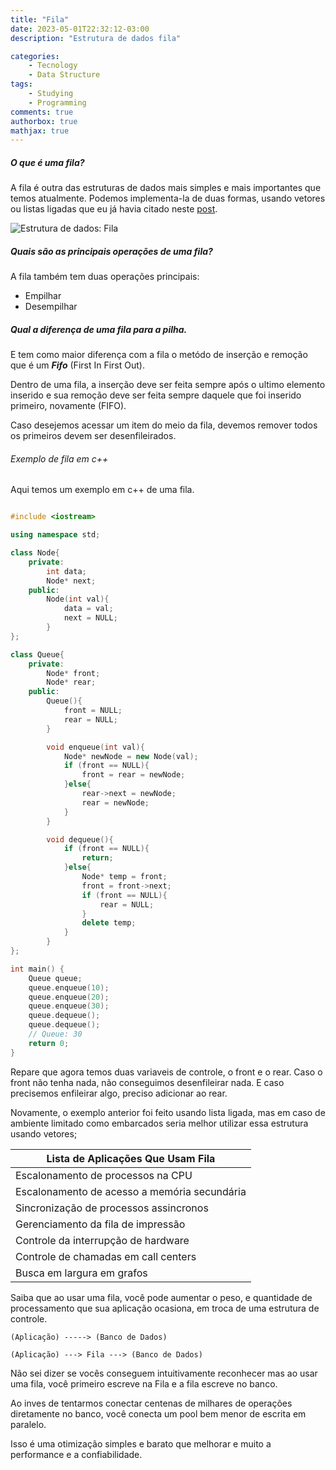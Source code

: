 ```yaml
---
title: "Fila"
date: 2023-05-01T22:32:12-03:00
description: "Estrutura de dados fila"

categories:
    - Tecnology
    - Data Structure
tags:
    - Studying
    - Programming
comments: true
authorbox: true
mathjax: true
---
```


##### O que é uma fila?

A fila é outra das estruturas de dados mais simples e mais importantes que temos atualmente.
Podemos implementa-la de duas formas, usando vetores ou listas ligadas que eu já havia citado neste [post](https://foxtechworld.github.io/lista_ligada/).

![Estrutura de dados: Fila](https://media.geeksforgeeks.org/wp-content/cdn-uploads/20221213111946/fifo-property-in-Queue.png)

##### Quais são as principais operações de uma fila?

A fila também tem duas operações principais:
- Empilhar
- Desempilhar

##### Qual a diferença de uma fila para a pilha.
E tem como maior diferença com a fila o metódo de inserção e remoção que é um ***Fifo*** (First In First Out).

Dentro de uma fila, a inserção deve ser feita sempre após o ultimo elemento inserido e sua remoção deve ser feita sempre daquele que foi inserido primeiro, novamente (FIFO).

Caso desejemos acessar um item do meio da fila, devemos remover todos os primeiros devem ser desenfileirados.

###### Exemplo de fila em c++

Aqui temos um exemplo em c++ de uma fila.

```cpp

#include <iostream>

using namespace std;

class Node{
    private:
        int data;
        Node* next;
    public:
        Node(int val){
            data = val;
            next = NULL;
        }
};

class Queue{
    private:
        Node* front;
        Node* rear;
    public:
        Queue(){
            front = NULL;
            rear = NULL;
        }

        void enqueue(int val){
            Node* newNode = new Node(val);
            if (front == NULL){
                front = rear = newNode;
            }else{
                rear->next = newNode;
                rear = newNode;
            }
        }

        void dequeue(){
            if (front == NULL){
                return;
            }else{
                Node* temp = front;
                front = front->next;
                if (front == NULL){
                    rear = NULL;
                }
                delete temp;
            }
        }
};

int main() {
    Queue queue;
    queue.enqueue(10);
    queue.enqueue(20);
    queue.enqueue(30);
    queue.dequeue();
    queue.dequeue();
    // Queue: 30
    return 0;
}
```
Repare que agora temos duas variaveis de controle, o front e o rear. Caso o front não tenha nada, não conseguimos desenfileirar nada.
E caso precisemos enfileirar algo, preciso adicionar ao rear.

Novamente, o exemplo anterior foi feito usando lista ligada, mas em caso de ambiente limitado como embarcados seria melhor utilizar essa estrutura usando vetores;

| Lista de Aplicações Que Usam Fila                  |
|----------------------------------------------------|
| Escalonamento de processos na CPU                  |
| Escalonamento de acesso a memória secundária       |
| Sincronização de processos assincronos             |
| Gerenciamento da fila de impressão                 |
| Controle da interrupção de hardware                |
| Controle de chamadas em call centers               |
| Busca em largura em grafos                         |

Saiba que ao usar uma fila, você pode aumentar o peso, e quantidade de processamento que sua aplicação ocasiona, em troca de uma estrutura de controle.

```
(Aplicação) -----> (Banco de Dados)

(Aplicação) ---> Fila ---> (Banco de Dados)
```

Não sei dizer se vocês conseguem intuitivamente reconhecer mas ao usar uma fila, você primeiro escreve na Fila e a fila escreve no banco.

Ao inves de tentarmos conectar centenas de milhares de operações diretamente no banco, você conecta um pool bem menor de escrita em paralelo.

Isso é uma otimização simples e barato que melhorar e muito a performance e a confiabilidade.

